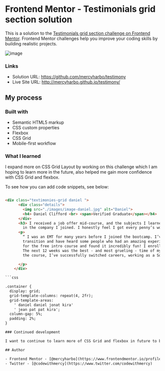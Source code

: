 # Frontend Mentor - Testimonials grid section solution

This is a solution to the [Testimonials grid section challenge on Frontend Mentor](https://www.frontendmentor.io/challenges/testimonials-grid-section-Nnw6J7Un7). Frontend Mentor challenges help you improve your coding skills by building realistic projects.

![image](https://user-images.githubusercontent.com/64808015/111819463-a6f41d00-88e0-11eb-954c-c641a956c8b0.png)

### Links

- Solution URL: https://github.com/mercyharbo/testimony
- Live Site URL: http://mercyharbo.github.io/testimony/

## My process

### Built with

- Semantic HTML5 markup
- CSS custom properties
- Flexbox
- CSS Grid
- Mobile-first workflow

### What I learned

I expand more on CSS Grid Layout by working on this challenge which I am hoping to learn more in the future, also helped me gain more confidence with CSS Grid and flexbox.

To see how you can add code snippets, see below:

```html

<div class="textimonies-grid daniel ">
      <div class="details">
        <img src="./images/image-daniel.jpg" alt="Daniel">
        <h4> Daniel Clifford <br> <span>Verified Graduate</span></h4>
      </div>
      <h3> I received a job offer mid-course, and the subjects I learned were current, if not more so,
        in the company I joined. I honestly feel I got every penny’s worth. </h3>
      <p>
        “ I was an EMT for many years before I joined the bootcamp. I’ve been looking to make a
        transition and have heard some people who had an amazing experience here. I signed up
        for the free intro course and found it incredibly fun! I enrolled shortly thereafter.
        The next 12 weeks was the best - and most grueling - time of my life. Since completing
        the course, I’ve successfully switched careers, working as a Software Engineer at a VR startup. ”

      </p>
    </div>

```css

.container {
  display: grid;
  grid-template-columns: repeat(4, 2fr);
  grid-template-areas:
    ' daniel daniel jonat kira'
    ' jean pat pat kira';
  column-gap: 5%;
  padding: 2%;
}

### Continued development

I want to continue to learn more of CSS Grid and flexbox in future to boost my confidence and improve on my working speed as this took me less than I expected.

## Author

- Frontend Mentor - [@mercyharbo](https://www.frontendmentor.io/profile/mercyharbo)
- Twitter - [@codewithmercy](https://www.twitter.com/codewithmercy)
